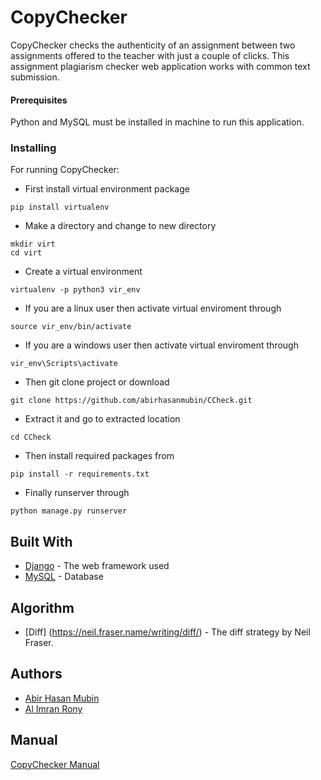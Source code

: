 # CopyChecker

CopyChecker checks the authenticity of an assignment between two assignments offered to the teacher with just a couple of clicks. This assignment plagiarism checker web application works with common text submission.

#### Prerequisites
Python and MySQL must be installed in machine to run this application.

### Installing

For running CopyChecker:

* First install virtual environment package
```
pip install virtualenv
```
* Make a directory and change to new directory
```
mkdir virt
cd virt
```
* Create a virtual environment
```
virtualenv -p python3 vir_env
```
* If you are a linux user then activate virtual enviroment through
```
source vir_env/bin/activate
```
* If you are a windows user then activate virtual enviroment through
```
vir_env\Scripts\activate
```
* Then git clone project or download
```
git clone https://github.com/abirhasanmubin/CCheck.git
```
* Extract it and go to extracted location
```
cd CCheck
```
* Then install required packages from
```
pip install -r requirements.txt
```
* Finally runserver through
```
python manage.py runserver
```
## Built With

* [Django](https://docs.djangoproject.com/en/2.2//) - The web framework used
* [MySQL](https://www.mysql.com/) - Database

## Algorithm
* [Diff] (https://neil.fraser.name/writing/diff/) - The diff strategy by Neil Fraser.

## Authors

* [Abir Hasan Mubin](https://github.com/abirhasanmubin)
* [Al Imran Rony](https://github.com/Al-ImranRony)

## Manual
[CopyChecker Manual]()
